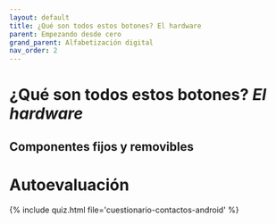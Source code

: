 ```yaml
---
layout: default
title: ¿Qué son todos estos botones? El hardware
parent: Empezando desde cero
grand_parent: Alfabetización digital
nav_order: 2
---
```

 
# ¿Qué son todos estos botones? _El hardware_

## Componentes fijos y removibles

# Autoevaluación

{% include quiz.html file='cuestionario-contactos-android' %}